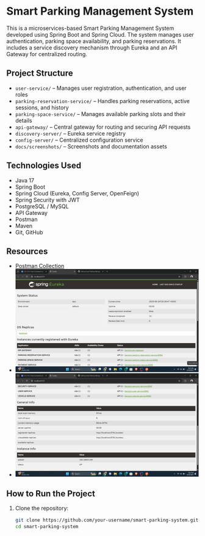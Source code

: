 # Smart Parking Management System

This is a microservices-based Smart Parking Management System developed using Spring Boot and Spring Cloud. The system manages user authentication, parking space availability, and parking reservations. It includes a service discovery mechanism through Eureka and an API Gateway for centralized routing.

## Project Structure

- `user-service/` – Manages user registration, authentication, and user roles
- `parking-reservation-service/` – Handles parking reservations, active sessions, and history
- `parking-space-service/` – Manages available parking slots and their details
- `api-gateway/` – Central gateway for routing and securing API requests
- `discovery-server/` – Eureka service registry
- `config-server/` – Centralized configuration service
- `docs/screenshots/` – Screenshots and documentation assets

## Technologies Used

- Java 17
- Spring Boot
- Spring Cloud (Eureka, Config Server, OpenFeign)
- Spring Security with JWT
- PostgreSQL / MySQL
- API Gateway
- Postman
- Maven
- Git, GitHub

## Resources

- [Postman Collection](./smart-parking-system.postman_collection.json)
- ![Eureka Dashboard](./docs/screenshots/eureka_dashboard-01.png)
- ![Eureka Dashboard](./docs/screenshots/eureka_dashboard-02.png)  

 
## How to Run the Project

1. Clone the repository:
   ```bash
   git clone https://github.com/your-username/smart-parking-system.git
   cd smart-parking-system

